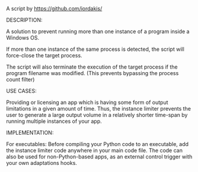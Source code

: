 A script by https://github.com/iordakis/

DESCRIPTION:

A solution to prevent running more than one instance of a program inside a Windows OS.

If more than one instance of the same process is detected, the script will force-close the target process.

The script will also terminate the execution of the target process if the program filename was modified. (This prevents bypassing the process count filter)

USE CASES:

Providing or licensing an app which is having some form of output limitations in a given amount of time.
Thus, the instance limiter prevents the user to generate a large output volume in a relatively shorter time-span by running multiple instances of your app.

IMPLEMENTATION:

For executables: Before compiling your Python code to an executable, add the instance limiter code anywhere in your main code file.
The code can also be used for non-Python-based apps, as an external control trigger with your own adaptations hooks.
